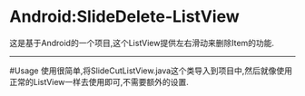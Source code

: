 Android:SlideDelete-ListView
====================

这是基于Android的一个项目,这个ListView提供左右滑动来删除Item的功能. 

***

#Usage
使用很简单,将SlideCutListView.java这个类导入到项目中,然后就像使用正常的ListView一样去使用即可,不需要额外的设置.
